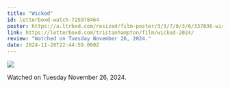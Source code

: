 ```yaml
---
title: "Wicked"
id: letterboxd-watch-725978464
poster: https://a.ltrbxd.com/resized/film-poster/3/3/7/0/3/6/337036-wicked-2024-0-600-0-900-crop.jpg?v=c519c37ff7
link: https://letterboxd.com/tristanhampton/film/wicked-2024/
review: "Watched on Tuesday November 26, 2024."
date: 2024-11-28T22:44:59.000Z
---
```

 <p><img src="https://a.ltrbxd.com/resized/film-poster/3/3/7/0/3/6/337036-wicked-2024-0-600-0-900-crop.jpg?v=c519c37ff7"/></p> <p>Watched on Tuesday November 26, 2024.</p>